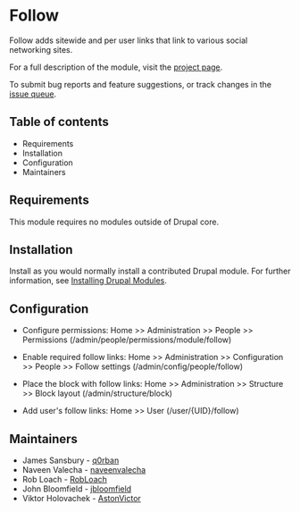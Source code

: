 # Follow

Follow adds sitewide and per user links that link to various social networking sites.

For a full description of the module, visit the
[project page](https://www.drupal.org/project/follow).

To submit bug reports and feature suggestions, or track changes in the
[issue queue](https://www.drupal.org/project/issues/follow).


## Table of contents

- Requirements
- Installation
- Configuration
- Maintainers


## Requirements

This module requires no modules outside of Drupal core.


## Installation

Install as you would normally install a contributed Drupal module. For further
information, see
[Installing Drupal Modules](https://www.drupal.org/docs/extending-drupal/installing-drupal-modules).


## Configuration

- Configure permissions:
Home >> Administration >> People >> Permissions
(/admin/people/permissions/module/follow)

- Enable required follow links:
Home >> Administration >> Configuration >> People >> Follow settings
(/admin/config/people/follow)

- Place the block with follow links:
Home >> Administration >> Structure >> Block layout
(/admin/structure/block)

- Add user's follow links:
Home >> User
(/user/{UID}/follow)


## Maintainers

- James Sansbury - [q0rban](https://www.drupal.org/u/q0rban)
- Naveen Valecha - [naveenvalecha](https://www.drupal.org/u/naveenvalecha)
- Rob Loach - [RobLoach](https://www.drupal.org/u/robloach)
- John Bloomfield - [jbloomfield](https://www.drupal.org/u/jbloomfield)
- Viktor Holovachek - [AstonVictor](https://www.drupal.org/u/astonvictor)
